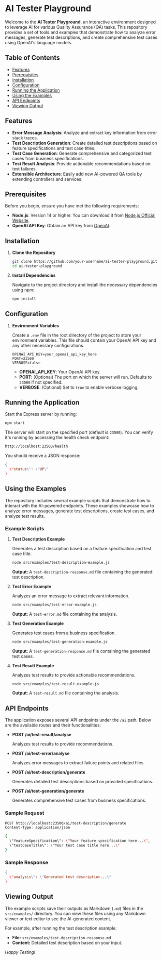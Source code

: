 # AI Tester Playground

Welcome to the **AI Tester Playground**, an interactive environment designed to leverage AI for various Quality Assurance (QA) tasks. This repository provides a set of tools and examples that demonstrate how to analyze error messages, generate test descriptions, and create comprehensive test cases using OpenAI's language models.

## Table of Contents

- [Features](#features)
- [Prerequisites](#prerequisites)
- [Installation](#installation)
- [Configuration](#configuration)
- [Running the Application](#running-the-application)
- [Using the Examples](#using-the-examples)
- [API Endpoints](#api-endpoints)
- [Viewing Output](#viewing-output)

## Features

- **Error Message Analysis**: Analyze and extract key information from error stack traces.
- **Test Description Generation**: Create detailed test descriptions based on feature specifications and test case titles.
- **Test Case Generation**: Generate comprehensive and categorized test cases from business specifications.
- **Test Result Analysis**: Provide actionable recommendations based on test failures.
- **Extensible Architecture**: Easily add new AI-powered QA tools by extending controllers and services.

## Prerequisites

Before you begin, ensure you have met the following requirements:

- **Node.js**: Version 14 or higher. You can download it from [Node.js Official Website](https://nodejs.org/).
- **OpenAI API Key**: Obtain an API key from [OpenAI](https://openai.com/).

## Installation

1. **Clone the Repository**

   ```bash
   git clone https://github.com/your-username/ai-tester-playground.git
   cd ai-tester-playground
   ```

2. **Install Dependencies**

   Navigate to the project directory and install the necessary dependencies using npm:

   ```bash
   npm install
   ```

## Configuration

1. **Environment Variables**

   Create a `.env` file in the root directory of the project to store your environment variables. This file should contain your OpenAI API key and any other necessary configurations.

   ```env
   OPENAI_API_KEY=your_openai_api_key_here
   PORT=23500
   VERBOSE=false
   ```

    - **OPENAI_API_KEY**: Your OpenAI API key.
    - **PORT**: (Optional) The port on which the server will run. Defaults to `23500` if not specified.
    - **VERBOSE**: (Optional) Set to `true` to enable verbose logging.

## Running the Application

Start the Express server by running:

```bash
npm start
```

The server will start on the specified port (default is `23500`). You can verify it's running by accessing the health check endpoint:

```bash
http://localhost:23500/health
```

You should receive a JSON response:

```json
{
  \"status\": \"UP\"
}
```

## Using the Examples

The repository includes several example scripts that demonstrate how to interact with the AI-powered endpoints. These examples showcase how to analyze error messages, generate test descriptions, create test cases, and analyze test results.

### Example Scripts

1. **Test Description Example**

   Generates a test description based on a feature specification and test case title.

   ```bash
   node src/examples/test-description-example.js
   ```

   **Output:** A `test-description-response.md` file containing the generated test description.

2. **Test Error Example**

   Analyzes an error message to extract relevant information.

   ```bash
   node src/examples/test-error-example.js
   ```

   **Output:** A `test-error.md` file containing the analysis.

3. **Test Generation Example**

   Generates test cases from a business specification.

   ```bash
   node src/examples/test-generation-example.js
   ```

   **Output:** A `test-generation-response.md` file containing the generated test cases.

4. **Test Result Example**

   Analyzes test results to provide actionable recommendations.

   ```bash
   node src/examples/test-result-example.js
   ```

   **Output:** A `test-result.md` file containing the analysis.

## API Endpoints

The application exposes several API endpoints under the `/ai` path. Below are the available routes and their functionalities:

- **POST /ai/test-result/analyse**

  Analyzes test results to provide recommendations.

- **POST /ai/test-error/analyse**

  Analyzes error messages to extract failure points and related files.

- **POST /ai/test-description/generate**

  Generates detailed test descriptions based on provided specifications.

- **POST /ai/test-generation/generate**

  Generates comprehensive test cases from business specifications.

### Sample Request

```bash
POST http://localhost:23500/ai/test-description/generate
Content-Type: application/json

{
  \"featureSpecification\": \"Your feature specification here...\",
  \"testCaseTitle\": \"Your test case title here...\"
}
```

### Sample Response

```json
{
  \"analysis\": \"Generated test description...\"
}
```

## Viewing Output

The example scripts save their outputs as Markdown (`.md`) files in the `src/examples/` directory. You can view these files using any Markdown viewer or text editor to see the AI-generated content.

For example, after running the test description example:

- **File:** `src/examples/test-description-response.md`
- **Content:** Detailed test description based on your input.


*Happy Testing!*
